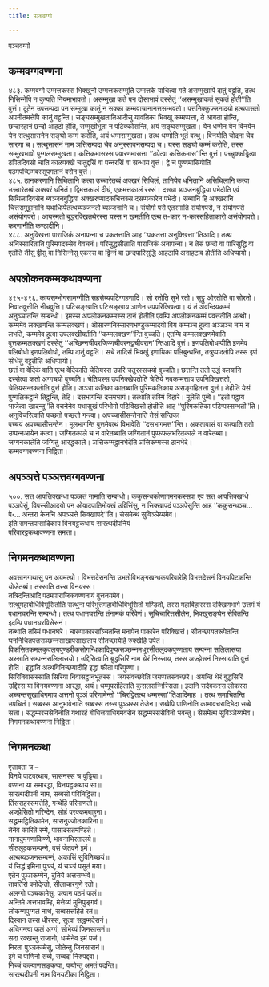 ```yaml
---
title: पञ्‍चवग्गो

---
```

पञ्‍चवग्गो  


## कम्मवग्गवण्णना

४८३. कम्मवग्गे उम्मत्तकस्स भिक्खुनो उम्मत्तकसम्मुति उम्मत्तके याचित्वा गते असम्मुखापि दातुं वट्टति, तत्थ निसिन्‍नेपि न कुप्पति नियमाभावतो। असम्मुखा कते पन दोसाभावं दस्सेतुं ‘‘असम्मुखाकतं सुकतं होती’’ति वुत्तं। दूतेन उपसम्पदा पन सम्मुखा कातुं न सक्‍का कम्मवाचानानत्तसम्भवतो। पत्तनिक्‍कुज्‍जनादयो हत्थपासतो अपनीतमत्तेपि कातुं वट्टन्ति। सङ्घसम्मुखतातिआदीसु यावतिका भिक्खू कम्मप्पत्ता, ते आगता होन्ति, छन्दारहानं छन्दो आहटो होति, सम्मुखीभूता न पटिक्‍कोसन्ति, अयं सङ्घसम्मुखता। येन धम्मेन येन विनयेन येन सत्थुसासनेन सङ्घो कम्मं करोति, अयं धम्मसम्मुखता। तत्थ धम्मोति भूतं वत्थु। विनयोति चोदना चेव सारणा च। सत्थुसासनं नाम ञत्तिसम्पदा चेव अनुस्सावनसम्पदा च। यस्स सङ्घो कम्मं करोति, तस्स सम्मुखभावो पुग्गलसम्मुखता। कत्तिकमासस्स पवारणमासत्ता ‘‘ठपेत्वा कत्तिकमास’’न्ति वुत्तं। पच्‍चुक्‍कड्ढित्वा ठपितदिवसो चाति काळपक्खे चातुद्दसिं वा पन्‍नरसिं वा सन्धाय वुत्तं। द्वे च पुण्णमासियोति पठमपच्छिमवस्सूपगतानं वसेन वुत्तं।  
४८५. ठानकरणानि सिथिलानि कत्वा उच्‍चारेतब्बं अक्खरं सिथिलं, तानियेव धनितानि असिथिलानि कत्वा उच्‍चारेतब्बं अक्खरं धनितं। द्विमत्तकालं दीघं, एकमत्तकालं रस्सं। दसधा ब्यञ्‍जनबुद्धिया पभेदोति एवं सिथिलादिवसेन ब्यञ्‍जनबुद्धिया अक्खरुप्पादकचित्तस्स दसप्पकारेन पभेदो। सब्बानि हि अक्खरानि चित्तसमुट्ठानानि यथाधिप्पेतत्थब्यञ्‍जनतो ब्यञ्‍जनानि च। संयोगो परो एतस्माति संयोगपरो, न संयोगपरो असंयोगपरो। आयस्मतो बुद्धरक्खितथेरस्स यस्स न खमतीति एत्थ त-कार न-कारसहिताकारो असंयोगपरो। करणानीति कण्ठादीनि।  
४८८. अनुक्खित्ता पाराजिकं अनापन्‍ना च पकतत्ताति आह ‘‘पकतत्ता अनुक्खित्ता’’तिआदि। तत्थ अनिस्सारिताति पुरिमपदस्सेव वेवचनं। परिसुद्धसीलाति पाराजिकं अनापन्‍ना। न तेसं छन्दो वा पारिसुद्धि वा एतीति तीसु द्वीसु वा निसिन्‍नेसु एकस्स वा द्विन्‍नं वा छन्दपारिसुद्धि आहटापि अनाहटाव होतीति अधिप्पायो।  


## अपलोकनकम्मकथावण्णना

४९५-४९६. कायसम्भोगसामग्गीति सहसेय्यपटिग्गहणादि। सो रतोति सुभे रतो। सुट्ठु ओरतोति वा सोरतो। निवातवुत्तीति नीचवुत्ति। पटिसङ्खाति पटिसङ्खाय ञाणेन उपपरिक्खित्वा। यं तं अवन्दियकम्मं अनुञ्‍ञातन्ति सम्बन्धो। इमस्स अपलोकनकम्मस्स ठानं होतीति एवम्पि अपलोकनकम्मं पवत्ततीति अत्थो। कम्ममेव लक्खणन्ति कम्मलक्खणं। ओसारणनिस्सारणभण्डुकम्मादयो विय कम्मञ्‍च हुत्वा अञ्‍ञञ्‍च नामं न लभति, कम्ममेव हुत्वा उपलक्खीयतीति ‘‘कम्मलक्खण’’न्ति वुच्‍चति। एतम्पि कम्मलक्खणमेवाति वुत्तकम्मलक्खणं दस्सेतुं ‘‘अच्छिन्‍नचीवरजिण्णचीवरनट्ठचीवरान’’न्तिआदि वुत्तं। इणपलिबोधम्पीति इणमेव पलिबोधो इणपलिबोधो, तम्पि दातुं वट्टति। सचे तादिसं भिक्खुं इणायिका पलिबुन्धन्ति, तत्रुप्पादतोपि तस्स इणं सोधेतुं वट्टतीति अधिप्पायो।  
छत्तं वा वेदिकं वाति एत्थ वेदिकाति चेतियस्स उपरि चतुरस्सचयो वुच्‍चति। छत्तन्ति ततो उद्धं वलयानि दस्सेत्वा कतो अग्गचयो वुच्‍चति। चेतियस्स उपनिक्खेपतोति चेतिये नवकम्मत्ताय उपनिक्खित्ततो, चेतियसन्तकतोति वुत्तं होति। अञ्‍ञा कतिका कातब्बाति पुरिमकतिकाय असङ्गहितत्ता वुत्तं। तेहीति येसं पुग्गलिकट्ठाने तिट्ठन्ति, तेहि। दसभागन्ति दसमभागं। तत्थाति तस्मिं विहारे। मूलेति पुब्बे। ‘‘इतो पट्ठाय भाजेत्वा खादन्तू’’ति वचनेनेव यथासुखं परिभोगो पटिक्खित्तो होतीति आह ‘‘पुरिमकतिका पटिप्पस्सम्भती’’ति।  
अनुविचरित्वाति पच्छतो पच्छतो गन्त्वा। अपच्‍चासीसन्तेनाति तेसं सन्तिका  
पच्‍चयं अपच्‍चासीसन्तेन। मूलभागन्ति वुत्तमेवत्थं विभावेति ‘‘दसभागमत्त’’न्ति। अकतावासं वा कत्वाति ततो उप्पन्‍नआयेन कत्वा। जग्गितकाले च न वारेतब्बाति जग्गितानं पुप्फफलभरितकाले न वारेतब्बा। जग्गनकालेति जग्गितुं आरद्धकाले। ञत्तिकम्मट्ठानभेदेति ञत्तिकम्मस्स ठानभेदे।  
कम्मवग्गवण्णना निट्ठिता।  


## अपञ्‍ञत्ते पञ्‍ञत्तवग्गवण्णना

५००. सत्त आपत्तिक्खन्धा पञ्‍ञत्तं नामाति सम्बन्धो। ककुसन्धकोणागमनकस्सपा एव सत्त आपत्तिक्खन्धे पञ्‍ञपेसुं, विपस्सीआदयो पन ओवादपातिमोक्खं उद्दिसिंसु, न सिक्खापदं पञ्‍ञपेसुन्ति आह ‘‘ककुसन्धञ्‍च…पे॰… अन्तरा केनचि अपञ्‍ञत्ते सिक्खापदे’’ति। सेसमेत्थ सुविञ्‍ञेय्यमेव।  
इति समन्तपासादिकाय विनयट्ठकथाय सारत्थदीपनियं  
परिवारट्ठकथावण्णना समत्ता।  


## निगमनकथावण्णना

अवसानगाथासु पन अयमत्थो। विभत्तदेसनन्ति उभतोविभङ्गखन्धकपरिवारेहि विभत्तदेसनं विनयपिटकन्ति योजेतब्बं। तस्साति तस्स विनयस्स।  
तत्रिदन्तिआदि पठमपाराजिकवण्णनायं वुत्तनयमेव।  
सत्थुमहाबोधिविभूसितोति सत्थुना परिभुत्तमहाबोधिविभूसितो मण्डितो, तस्स महाविहारस्स दक्खिणभागे उत्तमं यं पधानघरन्ति सम्बन्धो। तत्थ पधानघरन्ति तंनामकं परिवेणं। सुचिचारित्तसीलेन, भिक्खुसङ्घेन सेवितन्ति इदम्पि पधानघरविसेसनं।  
तत्थाति तस्मिं पधानघरे। चारुपाकारसञ्‍चितन्ति मनापेन पाकारेन परिक्खित्तं। सीतच्छायतरूपेतन्ति घननिचितपत्तसञ्छन्‍नसाखापसाखताय सीतच्छायेहि रुक्खेहि उपेतं। विकसितकमलकुवलयपुण्डरीकसोगन्धिकादिपुप्फसञ्छन्‍नमधुरसीतलुदकपुण्णताय सम्पन्‍ना सलिलासया अस्साति सम्पन्‍नसलिलासयो। उद्दिसित्वाति बुद्धसिरिं नाम थेरं निस्साय, तस्स अज्झेसनं निस्सायाति वुत्तं होति। इद्धाति अत्थविनिच्छयादीहि इद्धा फीता परिपुण्णा।  
सिरिनिवासस्साति सिरिया निवासट्ठानभूतस्स। जयसंवच्छरेति जयप्पत्तसंवच्छरे। अयन्ति थेरं बुद्धसिरिं उद्दिस्स या विनयवण्णना आरद्धा, अयं। धम्मूपसंहिताति कुसलसन्‍निस्सिता। इदानि सदेवकस्स लोकस्स अच्‍चन्तसुखाधिगमाय अत्तनो पुञ्‍ञं परिणामेन्तो ‘‘चिरट्ठितत्थ धम्मस्सा’’तिआदिमाह । तत्थ समाचितन्ति उपचितं। सब्बस्स आनुभावेनाति सब्बस्स तस्स पुञ्‍ञस्स तेजेन। सब्बेपि पाणिनोति कामावचरादिभेदा सब्बे सत्ता। सद्धम्मरससेविनोति यथारहं बोधित्तयाधिगमवसेन सद्धम्मरससेविनो भवन्तु। सेसमेत्थ सुविञ्‍ञेय्यमेव।  
निगमनकथावण्णना निट्ठिता।  


## निगमनकथा

एत्तावता च –  
विनये पाटवत्थाय, सासनस्स च वुड्ढिया।  
वण्णना या समारद्धा, विनयट्ठकथाय सा॥  
सारत्थदीपनी नाम, सब्बसो परिनिट्ठिता।  
तिंससहस्समत्तेहि, गन्थेहि परिमाणतो॥  
अज्झेसितो नरिन्देन, सोहं परक्‍कमबाहुना।  
सद्धम्मट्ठितिकामेन, सासनुज्‍जोतकारिना॥  
तेनेव कारिते रम्मे, पासादसतमण्डिते।  
नानादुमगणाकिण्णे, भावनाभिरतालये॥  
सीतलूदकसम्पन्‍ने, वसं जेतवने इमं।  
अत्थब्यञ्‍जनसम्पन्‍नं, अकासिं सुविनिच्छयं॥  
यं सिद्धं इमिना पुञ्‍ञं, यं चञ्‍ञं पसुतं मया।  
एतेन पुञ्‍ञकम्मेन, दुतिये अत्तसम्भवे॥  
तावतिंसे पमोदेन्तो, सीलाचारगुणे रतो।  
अलग्गो पञ्‍चकामेसु, पत्वान पठमं फलं॥  
अन्तिमे अत्तभावम्हि, मेत्तेय्यं मुनिपुङ्गवं।  
लोकग्गपुग्गलं नाथं, सब्बसत्तहिते रतं॥  
दिस्वान तस्स धीरस्स, सुत्वा सद्धम्मदेसनं।  
अधिगन्त्वा फलं अग्गं, सोभेय्यं जिनसासनं॥  
सदा रक्खन्तु राजानो, धम्मेनेव इमं पजं।  
निरता पुञ्‍ञकम्मेसु, जोतेन्तु जिनसासनं॥  
इमे च पाणिनो सब्बे, सब्बदा निरुपद्दवा।  
निच्‍चं कल्याणसङ्कप्पा, पप्पोन्तु अमतं पदन्ति॥  
सारत्थदीपनी नाम विनयटीका निट्ठिता।  